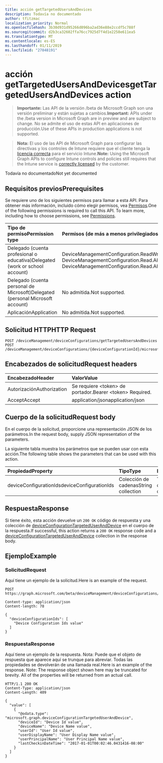 ```yaml
---
title: acción getTargetedUsersAndDevices
description: Todavía no documentado
author: tfitzmac
localization_priority: Normal
ms.openlocfilehash: 3b30d931d95266d096ba2ad36e88e2ccdf5c788f
ms.sourcegitcommit: d2b3ca32602ffa76cc7925d7f4d1e2258e611ea5
ms.translationtype: MT
ms.contentlocale: es-ES
ms.lasthandoff: 01/11/2019
ms.locfileid: "27848191"
---
```

# <a name="gettargetedusersanddevices-action"></a><span data-ttu-id="e4b99-103">acción getTargetedUsersAndDevices</span><span class="sxs-lookup"><span data-stu-id="e4b99-103">getTargetedUsersAndDevices action</span></span>

> <span data-ttu-id="e4b99-104">**Importante:** Las API de la versión /beta de Microsoft Graph son una versión preliminar y están sujetas a cambios.</span><span class="sxs-lookup"><span data-stu-id="e4b99-104">**Important:** APIs under the /beta version in Microsoft Graph are in preview and are subject to change.</span></span> <span data-ttu-id="e4b99-105">No se admite el uso de estas API en aplicaciones de producción.</span><span class="sxs-lookup"><span data-stu-id="e4b99-105">Use of these APIs in production applications is not supported.</span></span>

> <span data-ttu-id="e4b99-106">**Nota:** El uso de las API de Microsoft Graph para configurar las directivas y los controles de Intune requiere que el cliente tenga la [licencia correcta](https://go.microsoft.com/fwlink/?linkid=839381) para el servicio Intune.</span><span class="sxs-lookup"><span data-stu-id="e4b99-106">**Note:** Using the Microsoft Graph APIs to configure Intune controls and policies still requires that the Intune service is [correctly licensed](https://go.microsoft.com/fwlink/?linkid=839381) by the customer.</span></span>

<span data-ttu-id="e4b99-107">Todavía no documentado</span><span class="sxs-lookup"><span data-stu-id="e4b99-107">Not yet documented</span></span>
## <a name="prerequisites"></a><span data-ttu-id="e4b99-108">Requisitos previos</span><span class="sxs-lookup"><span data-stu-id="e4b99-108">Prerequisites</span></span>
<span data-ttu-id="e4b99-p102">Se requiere uno de los siguientes permisos para llamar a esta API. Para obtener más información, incluido cómo elegir permisos, vea [Permisos](/graph/permissions-reference).</span><span class="sxs-lookup"><span data-stu-id="e4b99-p102">One of the following permissions is required to call this API. To learn more, including how to choose permissions, see [Permissions](/graph/permissions-reference).</span></span>

|<span data-ttu-id="e4b99-111">Tipo de permiso</span><span class="sxs-lookup"><span data-stu-id="e4b99-111">Permission type</span></span>|<span data-ttu-id="e4b99-112">Permisos (de más a menos privilegiados)</span><span class="sxs-lookup"><span data-stu-id="e4b99-112">Permissions (from most to least privileged)</span></span>|
|:---|:---|
|<span data-ttu-id="e4b99-113">Delegado (cuenta profesional o educativa)</span><span class="sxs-lookup"><span data-stu-id="e4b99-113">Delegated (work or school account)</span></span>|<span data-ttu-id="e4b99-114">DeviceManagementConfiguration.ReadWrite.All, DeviceManagementConfiguration.Read.All</span><span class="sxs-lookup"><span data-stu-id="e4b99-114">DeviceManagementConfiguration.ReadWrite.All, DeviceManagementConfiguration.Read.All</span></span>|
|<span data-ttu-id="e4b99-115">Delegado (cuenta personal de Microsoft)</span><span class="sxs-lookup"><span data-stu-id="e4b99-115">Delegated (personal Microsoft account)</span></span>|<span data-ttu-id="e4b99-116">No admitida.</span><span class="sxs-lookup"><span data-stu-id="e4b99-116">Not supported.</span></span>|
|<span data-ttu-id="e4b99-117">Aplicación</span><span class="sxs-lookup"><span data-stu-id="e4b99-117">Application</span></span>|<span data-ttu-id="e4b99-118">No admitida.</span><span class="sxs-lookup"><span data-stu-id="e4b99-118">Not supported.</span></span>|

## <a name="http-request"></a><span data-ttu-id="e4b99-119">Solicitud HTTP</span><span class="sxs-lookup"><span data-stu-id="e4b99-119">HTTP Request</span></span>
<!-- {
  "blockType": "ignored"
}
-->
``` http
POST /deviceManagement/deviceConfigurations/getTargetedUsersAndDevices
POST /deviceManagement/deviceConfigurations/{deviceConfigurationId}/microsoft.graph.windowsDomainJoinConfiguration/networkAccessConfigurations/getTargetedUsersAndDevices
```

## <a name="request-headers"></a><span data-ttu-id="e4b99-120">Encabezados de solicitud</span><span class="sxs-lookup"><span data-stu-id="e4b99-120">Request headers</span></span>
|<span data-ttu-id="e4b99-121">Encabezado</span><span class="sxs-lookup"><span data-stu-id="e4b99-121">Header</span></span>|<span data-ttu-id="e4b99-122">Valor</span><span class="sxs-lookup"><span data-stu-id="e4b99-122">Value</span></span>|
|:---|:---|
|<span data-ttu-id="e4b99-123">Autorización</span><span class="sxs-lookup"><span data-stu-id="e4b99-123">Authorization</span></span>|<span data-ttu-id="e4b99-124">Se requiere &lt;token&gt; de portador.</span><span class="sxs-lookup"><span data-stu-id="e4b99-124">Bearer &lt;token&gt; Required.</span></span>|
|<span data-ttu-id="e4b99-125">Accept</span><span class="sxs-lookup"><span data-stu-id="e4b99-125">Accept</span></span>|<span data-ttu-id="e4b99-126">application/json</span><span class="sxs-lookup"><span data-stu-id="e4b99-126">application/json</span></span>|

## <a name="request-body"></a><span data-ttu-id="e4b99-127">Cuerpo de la solicitud</span><span class="sxs-lookup"><span data-stu-id="e4b99-127">Request body</span></span>
<span data-ttu-id="e4b99-128">En el cuerpo de la solicitud, proporcione una representación JSON de los parámetros.</span><span class="sxs-lookup"><span data-stu-id="e4b99-128">In the request body, supply JSON representation of the parameters.</span></span>

<span data-ttu-id="e4b99-129">La siguiente tabla muestra los parámetros que se pueden usar con esta acción.</span><span class="sxs-lookup"><span data-stu-id="e4b99-129">The following table shows the parameters that can be used with this action.</span></span>

|<span data-ttu-id="e4b99-130">Propiedad</span><span class="sxs-lookup"><span data-stu-id="e4b99-130">Property</span></span>|<span data-ttu-id="e4b99-131">Tipo</span><span class="sxs-lookup"><span data-stu-id="e4b99-131">Type</span></span>|<span data-ttu-id="e4b99-132">Description</span><span class="sxs-lookup"><span data-stu-id="e4b99-132">Description</span></span>|
|:---|:---|:---|
|<span data-ttu-id="e4b99-133">deviceConfigurationIds</span><span class="sxs-lookup"><span data-stu-id="e4b99-133">deviceConfigurationIds</span></span>|<span data-ttu-id="e4b99-134">Colección de cadenas</span><span class="sxs-lookup"><span data-stu-id="e4b99-134">String collection</span></span>|<span data-ttu-id="e4b99-135">Todavía no documentado</span><span class="sxs-lookup"><span data-stu-id="e4b99-135">Not yet documented</span></span>|



## <a name="response"></a><span data-ttu-id="e4b99-136">Respuesta</span><span class="sxs-lookup"><span data-stu-id="e4b99-136">Response</span></span>
<span data-ttu-id="e4b99-137">Si tiene éxito, esta acción devuelve un `200 OK` código de respuesta y una colección de [deviceConfigurationTargetedUserAndDevice](../resources/intune-deviceconfig-deviceconfigurationtargeteduseranddevice.md) en el cuerpo de la respuesta.</span><span class="sxs-lookup"><span data-stu-id="e4b99-137">If successful, this action returns a `200 OK` response code and a [deviceConfigurationTargetedUserAndDevice](../resources/intune-deviceconfig-deviceconfigurationtargeteduseranddevice.md) collection in the response body.</span></span>

## <a name="example"></a><span data-ttu-id="e4b99-138">Ejemplo</span><span class="sxs-lookup"><span data-stu-id="e4b99-138">Example</span></span>
### <a name="request"></a><span data-ttu-id="e4b99-139">Solicitud</span><span class="sxs-lookup"><span data-stu-id="e4b99-139">Request</span></span>
<span data-ttu-id="e4b99-140">Aquí tiene un ejemplo de la solicitud.</span><span class="sxs-lookup"><span data-stu-id="e4b99-140">Here is an example of the request.</span></span>
``` http
POST https://graph.microsoft.com/beta/deviceManagement/deviceConfigurations/getTargetedUsersAndDevices

Content-type: application/json
Content-length: 78

{
  "deviceConfigurationIds": [
    "Device Configuration Ids value"
  ]
}
```

### <a name="response"></a><span data-ttu-id="e4b99-141">Respuesta</span><span class="sxs-lookup"><span data-stu-id="e4b99-141">Response</span></span>
<span data-ttu-id="e4b99-p103">Aquí tiene un ejemplo de la respuesta. Nota: Puede que el objeto de respuesta que aparece aquí se trunque para abreviar. Todas las propiedades se devolverán de una llamada real.</span><span class="sxs-lookup"><span data-stu-id="e4b99-p103">Here is an example of the response. Note: The response object shown here may be truncated for brevity. All of the properties will be returned from an actual call.</span></span>
``` http
HTTP/1.1 200 OK
Content-Type: application/json
Content-Length: 409

{
  "value": [
    {
      "@odata.type": "microsoft.graph.deviceConfigurationTargetedUserAndDevice",
      "deviceId": "Device Id value",
      "deviceName": "Device Name value",
      "userId": "User Id value",
      "userDisplayName": "User Display Name value",
      "userPrincipalName": "User Principal Name value",
      "lastCheckinDateTime": "2017-01-01T00:02:46.0431416-08:00"
    }
  ]
}
```





